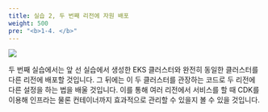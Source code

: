 ```yaml
---
title: 실습 2, 두 번째 리전에 자원 배포
weight: 500
pre: "<b>1-4. </b>"
---
```


![](/images/20-deploy-clusters/intro2.svg)

두 번째 실습에서는 앞 선 실습에서 생성한 EKS 클러스터와 완전히 동일한 클러스터를 다른 리전에 배포할 것입니다. 그 뒤에는 이 두 클러스터를 관장하는 코드로 두 리전에 다른 설정을 하는 법을 배울 것입니다. 이를 통해 여러 리전에서 서비스를 할 때 CDK를 이용해 인프라는 물론 컨테이너까지 효과적으로 관리할 수 있을지 볼 수 있을 것입니다.
